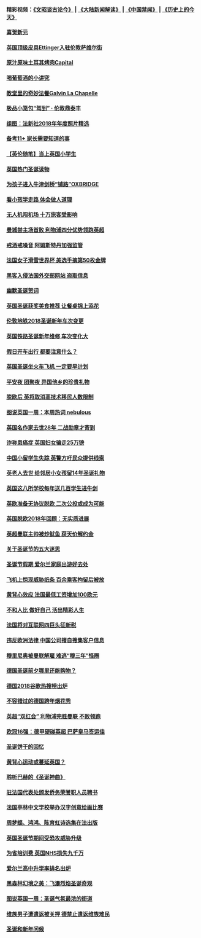 #### 精彩视频：[《文昭谈古论今》](https://github.com/gfw-breaker/wenzhao/blob/master/README.md?t=12300031) | [《大陆新闻解读》](https://github.com/gfw-breaker/ntdtv-comedy/blob/master/README.md?t=12300031) | [《中国禁闻》](https://github.com/gfw-breaker/ntdtv-news/blob/master/README.md?t=12300031) | [《历史上的今天》](https://github.com/gfw-breaker/today-in-history/blob/master/README.md?t=12300031) 

#### [喜贺新元](../pages/nsc974/n10936605.md?t=12300031) 

#### [英国顶级皮具Ettinger入驻伦敦萨维尔街](../pages/nsc974/n10936595.md?t=12300031) 

#### [原汁原味土耳其烤肉Capital](../pages/nsc974/n10936573.md?t=12300031) 

#### [喝葡萄酒的小讲究](../pages/nsc974/n10936535.md?t=12300031) 

#### [教堂里的奇妙法餐Galvin La Chapelle](../pages/nsc974/n10935913.md?t=12300031) 

#### [极品小笼包“驾到” · 伦敦鼎泰丰](../pages/nsc974/n10935791.md?t=12300031) 

#### [组图：法新社2018年年度照片精选](../pages/nsc974/n10935213.md?t=12300031) 

#### [备考11+ 家长需要知道的事](../pages/nsc974/n10934312.md?t=12300031) 

#### [【英伦随笔】当上英国小学生](../pages/nsc974/n10934305.md?t=12300031) 

#### [英国热门圣诞读物](../pages/nsc974/n10934285.md?t=12300031) 

#### [为孩子进入牛津剑桥“铺路”OXBRIDGE](../pages/nsc974/n10934233.md?t=12300031) 

#### [看小孩学走路 体会做人道理](../pages/nsc974/n10934169.md?t=12300031) 

#### [无人机闯机场  十万旅客受影响](../pages/nsc974/n10934028.md?t=12300031) 

#### [曼城尝主场首败 利物浦四分优势领跑英超](../pages/nsc974/n10932818.md?t=12300031) 

#### [戒酒戒噪音 阿姆斯特丹加强监管](../pages/nsc974/n10928070.md?t=12300031) 

#### [法国女子滑雪世界杯 美选手摘第50枚金牌](../pages/nsc974/n10927351.md?t=12300031) 

#### [黑客入侵法国外交部网站 盗取信息](../pages/nsc974/n10927269.md?t=12300031) 

#### [幽默圣诞贺词](../pages/nsc974/n10926672.md?t=12300031) 

#### [英国圣诞获奖美食推荐 让餐桌锦上添花](../pages/nsc974/n10926641.md?t=12300031) 

#### [伦敦地铁2018圣诞新年车次变更](../pages/nsc974/n10926629.md?t=12300031) 

#### [英国铁路圣诞新年维修 车次变化大](../pages/nsc974/n10926618.md?t=12300031) 

#### [假日开车出行 都要注意什么？](../pages/nsc974/n10926610.md?t=12300031) 

#### [英国圣诞坐火车飞机 一定要早计划](../pages/nsc974/n10926599.md?t=12300031) 

#### [平安夜 团聚夜 异国他乡的珍贵礼物](../pages/nsc974/n10925634.md?t=12300031) 

#### [脱欧后 英将取消高技术移民人数限制](../pages/nsc974/n10924981.md?t=12300031) 

#### [图说英国一周：本周热词 nebulous](../pages/nsc974/n10925020.md?t=12300031) 

#### [英国名作家去世28年 二战勋章才寄到](../pages/nsc974/n10925014.md?t=12300031) 

#### [诈称患癌症 英国妇女骗走25万镑](../pages/nsc974/n10925008.md?t=12300031) 

#### [中国小留学生失踪  英警方吁民众提供线索](../pages/nsc974/n10925001.md?t=12300031) 

#### [英老人去世 给邻居小女孩留14年圣诞礼物](../pages/nsc974/n10924997.md?t=12300031) 

#### [英国这八所学校每年送几百学生进牛剑](../pages/nsc974/n10924990.md?t=12300031) 

#### [英欧准备无协议脱欧 二次公投或成为可能](../pages/nsc974/n10923373.md?t=12300031) 

#### [英国脱欧2018年回顾：无实质进展](../pages/nsc974/n10923355.md?t=12300031) 

#### [英超曼联主帅被炒鱿鱼 获天价解约金](../pages/nsc974/n10922656.md?t=12300031) 

#### [关于圣诞节的五大迷思](../pages/nsc974/n10919864.md?t=12300031) 

#### [圣诞节假期 爱尔兰家庭出游好去处](../pages/nsc974/n10919966.md?t=12300031) 

#### [飞机上惊现威胁纸条 百余乘客拘留后被放](../pages/nsc974/n10920081.md?t=12300031) 

#### [黄背心效应 法国最低工资增加100欧元](../pages/nsc974/n10919737.md?t=12300031) 

#### [不和人比 做好自己 活出精彩人生](../pages/nsc974/n10920053.md?t=12300031) 

#### [法国将对互联网四巨头征新税](../pages/nsc974/n10919837.md?t=12300031) 

#### [违反欧洲法律 中国公司擅自搜集客户信息](../pages/nsc974/n10918199.md?t=12300031) 

#### [穆里尼奥被曼联解雇 难逃“穆三年”怪圈](../pages/nsc974/n10919101.md?t=12300031) 

#### [德国圣诞前夕哪里还能购物？](../pages/nsc974/n10918186.md?t=12300031) 

#### [德国2018谷歌热搜榜出炉](../pages/nsc974/n10918077.md?t=12300031) 

#### [不容错过的德国跨年烟花秀](../pages/nsc974/n10917989.md?t=12300031) 

#### [英超“双红会” 利物浦完胜曼联 不败领跑](../pages/nsc974/n10917557.md?t=12300031) 

#### [欧冠16强：德甲硬碰英超 巴萨皇马签运佳](../pages/nsc974/n10917207.md?t=12300031) 

#### [圣诞饼干的回忆](../pages/nsc974/n10916160.md?t=12300031) 

#### [黄背心运动或蔓延英国？](../pages/nsc974/n10915769.md?t=12300031) 

#### [聆听巴赫的《圣诞神曲》](../pages/nsc974/n10910868.md?t=12300031) 

#### [驻法国代表处颁发侨务荣誉职人员聘书](../pages/nsc974/n10912829.md?t=12300031) 

#### [法国亭林中文学校举办汉字创意绘画比赛](../pages/nsc974/n10912809.md?t=12300031) 

#### [周梦蝶、鸿鸿、陈育虹诗选集在法出版](../pages/nsc974/n10912778.md?t=12300031) 

#### [英国圣诞节期间受恐攻威胁升级](../pages/nsc974/n10911486.md?t=12300031) 

#### [为省培训费  英国NHS损失九千万](../pages/nsc974/n10911478.md?t=12300031) 

#### [爱尔兰高中升学率排名出炉](../pages/nsc974/n10910761.md?t=12300031) 

#### [黑森林幻境之美：飞瀑烈焰圣诞奇观](../pages/nsc974/n10909442.md?t=12300031) 

#### [图说英国一周：圣诞气氛最浓的街道](../pages/nsc974/n10909173.md?t=12300031) 

#### [维族男子遭遣返被关押 德禁止遣返维族难民](../pages/nsc974/n10908943.md?t=12300031) 

#### [圣诞和新年问候](../pages/nsc974/n10909160.md?t=12300031) 

